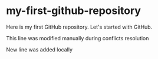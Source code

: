 # my-first-github-repository

Here is my first GitHub repository. Let's started with GitHub.

This line was modified manually during conflicts resolution

New line was added locally
